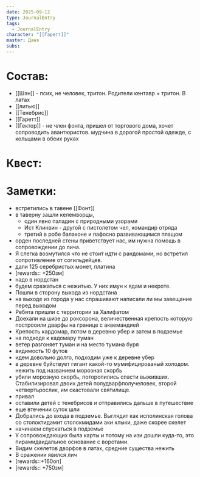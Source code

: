 ```yaml
---
date: 2025-09-12
type: JournalEntry
tags:
  - JournalEntry
character: "[[Гаретт]]"
master: Даня
subs:
---
```

# Состав:
- [[Шэн]] - псих, не человек, тритон. Родители кентавр + тритон. В латах
- [[литью]]
- [[Тенебрис]]
- [[Гаретт]]
- [[Гектор]] - не член фонта, пришел от торгового дома, хочет сопроводить авантюристов. мудчина в дорогой простой одежде, с кольцами в обеих руках

# Квест:


# Заметки:
- встретились в тавене [[Фонт]]
- в таверну зашли келемворцы, 
	- один явно паладин с природными узорами
	- Ист Клинвин - другой с пистолетом чел, командир отряда
	- третий в робе балахоне и пафосно развивающимся плащом
- орден последней стены приветствует нас, им нужна помощь в сопровождении до лича. 
- Я слегка возмутился что не стоит идти с рандомами, но встретил сопротивление от согильдейцев.
- дали 125 серебристых монет, платина
- [rewards:: +250зм]
- надо в нордстан
- будем сражаться с нежитью. У них имун к ядам и некроте.
- Пошли в сторону выхода из нордстана
- на выходе из города у нас спрашивают написали ли мы завещание перед выходом
- Ребята пришли с территории за Халифатом
- Доехали на шизе до роксорона, величественная крепость которую построоили дварфы на границе с аквемандией
- Крепость кардомар, потом в деревню убер и затем в подземье
- на подходе к кадомару туман
- ветер разгоняет туман и на место тумана буря
- видимость 10 футов
- идем довольно долго, подходим уже к деревне убер
- в деревне буйствует гигант какой-то мумифицированый холодом. нежить под названием морозная скорбь
- убили морозную скорбь, поторопились спасти выживших. Стабилизировал двоих детей полудварфполучеловек, второй четвертьрослик, им скастовали святилище.
- привал
- оставили детей с тенебрисов и отправились дальше в путешествие
- еще втечении суток шли
- Добрались до входа в подземье. Выглядит как исполинская голова со столоктидамит столокмидами аки клыки, даже скорее скелет
- начинаем спускаться в подземье
- У сопровождающих была карты и потому на изи дошли куда-то, это пирамидаидальное основание с воротами.
- Видим скелетов дворфов в латах, средние существа нежить
- В сражении явился лич
- [rewards::+160оп]
- [rewards:: +750зм]